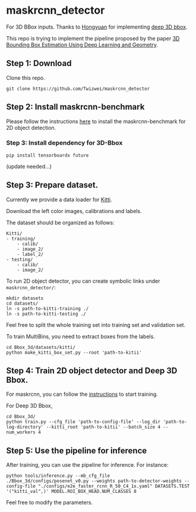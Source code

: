 # maskrcnn_detector
For 3D BBox inputs. Thanks to [Hongyuan](https://github.com/dashidhy) for implementing [deep 3D bbox](https://github.com/dashidhy/3D-BBox).

This repo is trying to implement the pipeline proposed by the paper [3D Bounding Box Estimation Using Deep Learning and Geometry](https://arxiv.org/pdf/1612.00496.pdf).

## Step 1: Download

Clone this repo.

~~~~~~~~~~~~~~~~~~~~~~~~~~~~~~~~~~~~~~~~~~~~~~~~~~~~~~~~~~~~~~~~~~~~~~~~~~~~~~~~
git clone https://github.com/Twizwei/maskrcnn_detector
~~~~~~~~~~~~~~~~~~~~~~~~~~~~~~~~~~~~~~~~~~~~~~~~~~~~~~~~~~~~~~~~~~~~~~~~~~~~~~~~

## Step 2: Install maskrcnn-benchmark
Please follow the instructions [here](https://github.com/facebookresearch/maskrcnn-benchmark) to install the maskrcnn-benchmark for 2D object detection.

### Step 3: Install dependency for 3D-Bbox
```
pip install tensorboardx future
```
(update needed...)

## Step 3: Prepare dataset.
Currently we provide a data loader for [Kitti](http://www.cvlibs.net/datasets/kitti/eval_object.php?obj_benchmark=3d).

Download the left color images, calibrations and labels.

The dataset should be organized as follows:
```
Kitti/
- training/
    - calib/
    - image_2/
    - label_2/
- testing/
    - calib/
    - image_2/
```

To run 2D object detector, you can create symbolic links under ```maskrcnn_detector/```:
```
mkdir datasets
cd datasets/
ln -s path-to-kitti-training ./
ln -s path-to-kitti-testing ./ 
```
Feel free to split the whole training set into training set and validation set.

To train MultiBins, you need to extract boxes from the labels.
```
cd Bbox_3d/datasets/kitti/
python make_kitti_box_set.py --root 'path-to-kitii'
```

## Step 4: Train 2D object detector and Deep 3D Bbox.
For maskrcnn, you can follow the [instructions](https://github.com/facebookresearch/maskrcnn-benchmark) to start training.

For Deep 3D Bbox, 
```
cd Bbox_3d/
python train.py --cfg_file 'path-to-config-file' --log_dir 'path-to-log-directory' --kitti_root 'path-to-kitii' --batch_size 4 --num_workers 4
```

## Step 5: Use the pipeline for inference
After training, you can use the pipeline for inference. For instance:
```
python tools/inference.py --mb_cfg_file ./Bbox_3d/configs/posenet_v0.py --weights path-to-detector-weights --config-file "./configs/e2e_faster_rcnn_R_50_C4_1x.yaml" DATASETS.TEST '("kitti_val",)' MODEL.ROI_BOX_HEAD.NUM_CLASSES 8
```
Feel free to modify the parameters.
